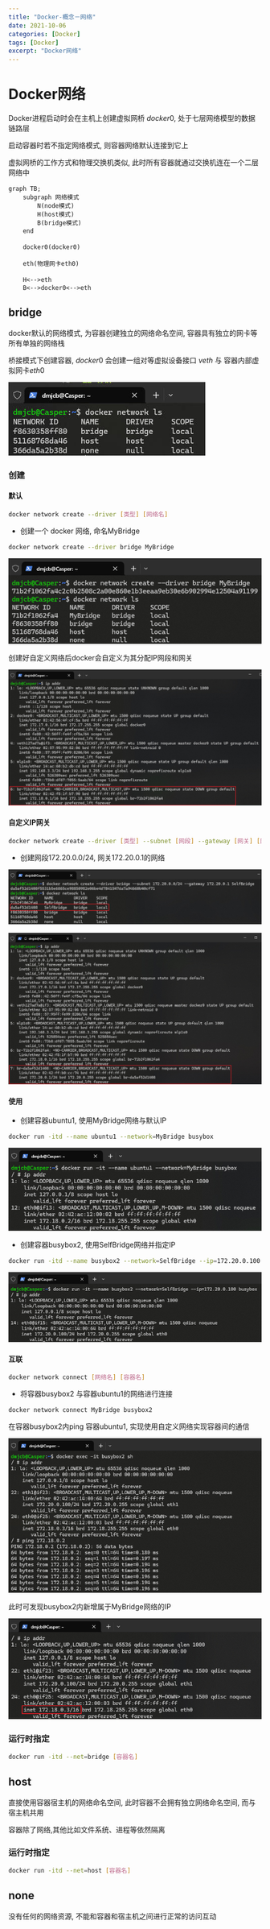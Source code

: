 ```yaml
---
title: "Docker-概念－网络"
date: 2021-10-06
categories: [Docker]
tags: [Docker]
excerpt: "Docker网络"
---
```


# Docker网络

Docker进程启动时会在主机上创建虚拟网桥 $docker0$, 处于七层网络模型的数据链路层

启动容器时若不指定网络模式, 则容器网络默认连接到它上

虚拟网桥的工作方式和物理交换机类似, 此时所有容器就通过交换机连在一个二层网络中


```mermaid
graph TB;
    subgraph 网络模式
        N(node模式)
        H(host模式)
        B(bridge模式)
    end

    docker0(docker0)

    eth(物理网卡eth0)

    H<-->eth
    B<-->docker0<-->eth
```

## bridge

docker默认的网络模式, 为容器创建独立的网络命名空间, 容器具有独立的网卡等所有单独的网络栈

桥接模式下创建容器, $docker0$ 会创建一组对等虚拟设备接口 $veth$ 与 容器内部虚拟网卡$eth0$

![](https://raw.githubusercontent.com/dmjcb/SelfImgur/main/2024_09_03_22_55_53.jpg)

### 创建

#### 默认

```sh
docker network create --driver [类型] [网络名]
```

- 创建一个 docker 网络, 命名MyBridge

```sh
docker network create --driver bridge MyBridge
```

![](https://raw.githubusercontent.com/dmjcb/SelfImgur/main/20240903_230708.jpg)

创建好自定义网络后docker会自定义为其分配IP网段和网关

![](https://raw.githubusercontent.com/dmjcb/SelfImgur/main/20240903_230918.jpg)

#### 自定义IP网关

```sh
docker network create --driver [类型] --subnet [网段] --gateway [网关] [网络名]
```

- 创建网段172.20.0.0/24, 网关172.20.0.1的网络

![](https://raw.githubusercontent.com/dmjcb/SelfImgur/main/20240903_231310.jpg)

![](https://raw.githubusercontent.com/dmjcb/SelfImgur/main/20240903_231643.jpg)

#### 使用

- 创建容器ubuntu1, 使用MyBridge网络与默认IP

```sh
docker run -itd --name ubuntu1 --network=MyBridge busybox
```

![](https://raw.githubusercontent.com/dmjcb/SelfImgur/main/20240903_233210.jpg)

- 创建容器busybox2, 使用SelfBridge网络并指定IP

```sh
docker run -itd --name busybox2 --network=SelfBridge --ip=172.20.0.100 busybox
```

![](https://raw.githubusercontent.com/dmjcb/SelfImgur/main/20240903_233717.jpg)

#### 互联

```sh
docker network connect [网络名] [容器名]
```

- 将容器busybox2 与容器ubuntu1的网络进行连接

```sh
docker network connect MyBridge busybox2
```

在容器busybox2内ping 容器ubuntu1, 实现使用自定义网络实现容器间的通信

![](https://raw.githubusercontent.com/dmjcb/SelfImgur/main/20240903_234705.jpg)

此时可发现busybox2内新增属于MyBridge网络的IP

![](https://raw.githubusercontent.com/dmjcb/SelfImgur/main/20240903_234917.jpg)

### 运行时指定

```sh
docker run -itd --net=bridge [容器名]
```

## host

直接使用容器宿主机的网络命名空间, 此时容器不会拥有独立网络命名空间, 而与宿主机共用

容器除了网络,其他比如文件系统、进程等依然隔离

### 运行时指定

```sh
docker run -itd --net=host [容器名]
``` 

## none

没有任何的网络资源, 不能和容器和宿主机之间进行正常的访问互动
